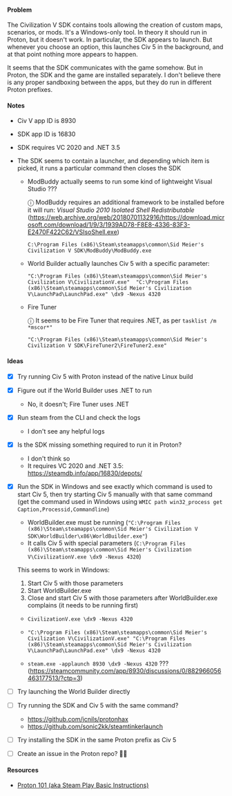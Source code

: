 #### Problem

The Civilization V SDK contains tools allowing the creation of custom maps, scenarios, or mods. It's a Windows-only tool. In theory it should run in Proton, but it doesn't work. In particular, the SDK appears to launch. But whenever you choose an option, this launches Civ 5 in the background, and at that point nothing more appears to happen.

It seems that the SDK communicates with the game somehow. But in Proton, the SDK and the game are installed separately. I don't believe there is any proper sandboxing between the apps, but they do run in different Proton prefixes.

#### Notes

- Civ V app ID is 8930
- SDK app ID is 16830
- SDK requires VC 2020 and .NET 3.5
- The SDK seems to contain a launcher, and depending which item is picked, it runs a particular command then closes the SDK

  - ModBuddy actually seems to run some kind of lightweight Visual Studio ???

    ⓘ ModBuddy requires an additional framework to be installed before it will run: _Visual Studio 2010 Isolated Shell Redistributable_ (https://web.archive.org/web/20180701132916/https://download.microsoft.com/download/1/9/3/1939AD78-F8E8-4336-83F3-E2470F422C62/VSIsoShell.exe)

    ```
    C:\Program Files (x86)\Steam\steamapps\common\Sid Meier's Civilization V SDK\ModBuddy\ModBuddy.exe
    ```

  - World Builder actually launches Civ 5 with a specific parameter:

    ```
    "C:\Program Files (x86)\Steam\steamapps\common\Sid Meier's Civilization V\CivilizationV.exe"  "C:\Program Files (x86)\Steam\steamapps\common\Sid Meier's Civilization V\LaunchPad\LaunchPad.exe" \dx9 -Nexus 4320
    ```

  - Fire Tuner

    ⓘ It seems to be Fire Tuner that requires .NET, as per `tasklist /m *mscor*"`

    ```
    "C:\Program Files (x86)\Steam\steamapps\common\Sid Meier's Civilization V SDK\FireTuner2\FireTuner2.exe"
    ```

#### Ideas

- [x] Try running Civ 5 with Proton instead of the native Linux build
- [x] Figure out if the World Builder uses .NET to run
  - No, it doesn't; Fire Tuner uses .NET
- [x] Run steam from the CLI and check the logs
  - I don't see any helpful logs
- [x] Is the SDK missing something required to run it in Proton?
  - I don't think so
  - It requires VC 2020 and .NET 3.5: https://steamdb.info/app/16830/depots/
- [x] Run the SDK in Windows and see exactly which command is used to start Civ 5, then try starting Civ 5 manually with that same command (get the command used in Windows using `WMIC path win32_process get Caption,Processid,Commandline`)

  - WorldBuilder.exe must be running (`"C:\Program Files (x86)\Steam\steamapps\common\Sid Meier's Civilization V SDK\WorldBuilder\x86\WorldBuilder.exe"`)
  - It calls Civ 5 with special parameters (`C:\Program Files (x86)\Steam\steamapps\common\Sid Meier's Civilization V\CivilizationV.exe \dx9 -Nexus 4320`)

  This seems to work in Windows:

  1. Start Civ 5 with those parameters
  1. Start WorldBuilder.exe
  1. Close and start Civ 5 with those parameters after WorldBuilder.exe complains (it needs to be running first)

  - `CivilizationV.exe \dx9 -Nexus 4320`

  - `"C:\Program Files (x86)\Steam\steamapps\common\Sid Meier's Civilization V\CivilizationV.exe" "C:\Program Files (x86)\Steam\steamapps\common\Sid Meier's Civilization V\LaunchPad\LaunchPad.exe" \dx9 -Nexus 4320`
  - `steam.exe -applaunch 8930 \dx9 -Nexus 4320` ??? (https://steamcommunity.com/app/8930/discussions/0/882966056463177513/?ctp=3)

- [ ] Try launching the World Builder directly
- [ ] Try running the SDK and Civ 5 with the same command?
  - https://github.com/jcnils/protonhax
  - https://github.com/sonic2kk/steamtinkerlaunch
- [ ] Try installing the SDK in the same Proton prefix as Civ 5
- [ ] Create an issue in the Proton repo? 🤷‍♂️

#### Resources

- [Proton 101 (aka Steam Play Basic Instructions) ](https://steamcommunity.com/app/221410/discussions/0/1636417404917541481/)